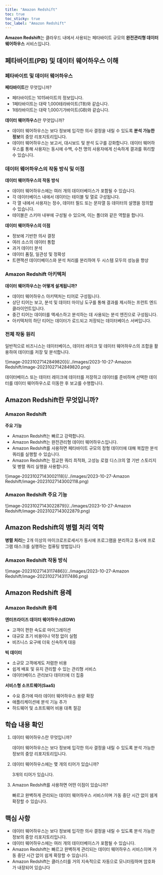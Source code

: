 ```yaml
---
title: "Amazon Redshift"
toc: true
toc_sticky: true
toc_label: "Amazon Redshift"
---
```


<span class="hlm">**Amazon Redshift**</span>는 클라우드 내에서 사용되는 <span class="hlm_h">페타바이트 규모</span>의 **완전관리형 데이터 웨어하우스** 서비스입니다.

## 페타바이트(PB) 및 데이터 웨어하우스 이해

### 페타바이트 및 데이터 웨어하우스

**페타바이트**란 무엇입니까? 

- 페타바이트는 1015바이트의 정보입니다. 
- 1페타바이트는 대략 1,000테라바이트(TB)와 같습니다. 
- 1테라바이트는 대략 1,000기가바이트(GB)와 같습니다.

**데이터 웨어하우스**란 무엇입니까? 

- 데이터 웨어하우스는 보다 정보에 입각한 의사 결정을 내릴 수 있도록 **분석 가능한 정보**의 중앙 리포지토리입니다. 
- 데이터 웨어하우스는 보고서, 대시보드 및 분석 도구를 강화합니다. 데이터 웨어하우스를 통해 사용자는 동시에 수백, 수천 명의 사용자에게 신속하게 결과를 쿼리할 수 있습니다.

### 데이터 웨어하우스의 작동 방식 및 이점

**데이터 웨어하우스의 작동 방식** 

- 데이터 웨어하우스에는 여러 개의 데이터베이스가 포함될 수 있습니다. 
- 각 데이터베이스 내에서 데이터는 테이블 및 열로 구성됩니다. 
- 각 열 내에서 사용자는 정수, 데이터 필드 또는 문자열 등 데이터의 설명을 정의할 수 있습니다. 
- 테이블은 스키마 내부에 구성될 수 있으며, 이는 폴더와 같은 역할을 합니다.

**데이터 웨어하우스의 이점** 

- 정보에 기반한 의사 결정 
- 여러 소스의 데이터 통합 
- 과거 데이터 분석 
- 데이터 품질, 일관성 및 정확성 
- 트랜잭션 데이터베이스와 분석 처리를 분리하여 두 시스템 모두의 성능을 향상

### Amazon Redshift 아키텍처

**데이터 웨어하우스는 어떻게 설계됩니까?** 

- 데이터 웨어하우스 아키텍처는 티어로 구성됩니다. 
- 상단 티어는 보고, 분석 및 데이터 마이닝 도구를 통해 결과를 제시하는 프런트 엔드 클라이언트입니다. 
- 중간 티어는 데이터를 액세스하고 분석하는 데 사용되는 분석 엔진으로 구성됩니다. 
- 아키텍처의 하단 티어는 데이터가 로드되고 저장되는 데이터베이스 서버입니다.

### 전체 작동 원리

일반적으로 비즈니스는 데이터베이스, 데이터 레이크 및 데이터 웨어하우스의 조합을 활용하여 데이터를 저장 및 분석합니다.	

![image-20231027142849820](/../images/2023-10-27-Amazon Redshift/image-20231027142849820.png)

데이터베이스 또는 데이터 레이크에 데이터를 저장하고 데이터를 준비하며 선택한 데이터를 데이터 웨어하우스로 이동한 후 보고를 수행합니다.

## Amazon Redshift란 무엇입니까?

### Amazon Redshift

**주요 기능** 

- Amazon Redshift는 <span class="hlm">빠르고 강력</span>합니다. 
- Amazon Redshift는 <span class="hlm">완전관리형 데이터 웨어하우스</span>입니다. 
- Amazon Redshift를 사용하면 <span class="hlm">페타바이트 규모의 정형 데이터에 대해 복잡한 분석 쿼리를 실행</span>할 수 있습니다. 
- Amazon Redshift는 정교한 쿼리 최적화, 고성능 로컬 디스크의 열 기반 스토리지 및 병렬 쿼리 실행을 사용합니다.

![image-20231027143002118](/../images/2023-10-27-Amazon Redshift/image-20231027143002118.png)

### Amazon Redshift 주요 기능

![image-20231027143022879](/../images/2023-10-27-Amazon Redshift/image-20231027143022879.png)

## Amazon Redshift의 병렬 처리 역학

<span class="hlm">**병렬 처리**</span>는 2개 이상의 마이크로프로세서가 동시에 프로그램을 분리하고 동시에 프로그램 태스크를 실행하는 컴퓨팅 방법입니다

### Amazon Redshift 작동 방식

![image-20231027143117486](/../images/2023-10-27-Amazon Redshift/image-20231027143117486.png)

## Amazon Redshift 용례

### Amazon Redshift 용례

**엔터프라이즈 데이터 웨어하우스(EDW)** 

- 고객이 편한 속도로 마이그레이션 
- 대규모 초기 비용이나 약정 없이 실험 
- 비즈니스 요구에 더욱 신속하게 대응

**빅 데이터** 

- 소규모 고객에게도 저렴한 비용 
- 쉽게 배포 및 유지 관리할 수 있는 관리형 서비스 
- 데이터베이스 관리보다 데이터에 더 집중

**서비스형 소프트웨어(SaaS)** 

- 수요 증가에 따라 데이터 웨어하우스 용량 확장 
- 애플리케이션에 분석 기능 추가 
- 하드웨어 및 소프트웨어 비용 대폭 절감

##  학습 내용 확인

1. 데이터 웨어하우스란 무엇입니까? 

   데이터 웨어하우스는 보다 정보에 입각한 의사 결정을 내릴 수 있도록 분석 가능한 정보의 중앙 리포지토리입니다.

2. 데이터 웨어하우스에는 몇 개의 티어가 있습니까?

   3개의 티어가 있습니다.

3. Amazon Redshift를 사용하면 어떤 이점이 있습니까?

   빠르고 완벽하게 관리되는 데이터 웨어하우스 서비스이며 가동 중단 시간 없이 쉡게 확장할 수 있습니다.

## 핵심 사항

- 데이터 웨어하우스는 보다 정보에 입각한 의사 결정을 내릴 수 있도록 분석 가능한 정보의 중앙 리포지토리입니다. 
- 데이터 웨어하우스에는 여러 개의 데이터베이스가 포함될 수 있습니다. 
- Amazon Redshift는 빠르고 완벽하게 관리되는 데이터 웨어하우스 서비스이며 가동 중단 시간 없이 쉽게 확장할 수 있습니다. 
- Amazon Redshift는 클러스터를 거의 지속적으로 자동으로 모니터링하며 암호화가 내장되어 있습니다